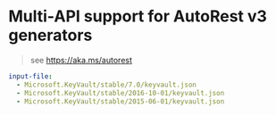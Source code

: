 # Multi-API support for AutoRest v3 generators

> see https://aka.ms/autorest

``` yaml $(enable-multi-api)
input-file:
  - Microsoft.KeyVault/stable/7.0/keyvault.json
  - Microsoft.KeyVault/stable/2016-10-01/keyvault.json
  - Microsoft.KeyVault/stable/2015-06-01/keyvault.json
```

